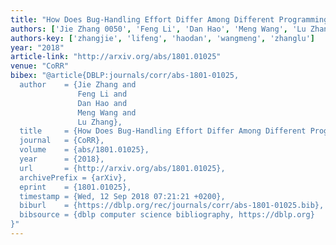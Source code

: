 ```yaml
---
title: "How Does Bug-Handling Effort Differ Among Different Programming Languages?"
authors: ['Jie Zhang 0050', 'Feng Li', 'Dan Hao', 'Meng Wang', 'Lu Zhang 0023']
authors-key: ['zhangjie', 'lifeng', 'haodan', 'wangmeng', 'zhanglu']
year: "2018"
article-link: "http://arxiv.org/abs/1801.01025"
venue: "CoRR"
bibex: "@article{DBLP:journals/corr/abs-1801-01025,
  author    = {Jie Zhang and
               Feng Li and
               Dan Hao and
               Meng Wang and
               Lu Zhang},
  title     = {How Does Bug-Handling Effort Differ Among Different Programming Languages?},
  journal   = {CoRR},
  volume    = {abs/1801.01025},
  year      = {2018},
  url       = {http://arxiv.org/abs/1801.01025},
  archivePrefix = {arXiv},
  eprint    = {1801.01025},
  timestamp = {Wed, 12 Sep 2018 07:21:21 +0200},
  biburl    = {https://dblp.org/rec/journals/corr/abs-1801-01025.bib},
  bibsource = {dblp computer science bibliography, https://dblp.org}
}"
---
```

